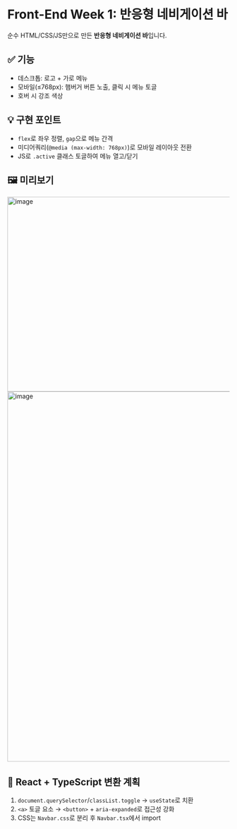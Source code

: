 # Front-End Week 1: 반응형 네비게이션 바

순수 HTML/CSS/JS만으로 만든 **반응형 네비게이션 바**입니다.

## ✅ 기능

- 데스크톱: 로고 + 가로 메뉴
- 모바일(≤768px): 햄버거 버튼 노출, 클릭 시 메뉴 토글
- 호버 시 강조 색상

## 💡 구현 포인트

- `flex`로 좌우 정렬, `gap`으로 메뉴 간격
- 미디어쿼리(`@media (max-width: 768px)`)로 모바일 레이아웃 전환
- JS로 `.active` 클래스 토글하여 메뉴 열고/닫기

## 🖼️ 미리보기
<img width="1919" height="442" alt="image" src="https://github.com/user-attachments/assets/0f120d74-b48a-40df-b88a-657583ba6841" />

<img width="1919" height="840" alt="image" src="https://github.com/user-attachments/assets/7f146500-0299-4b61-ba17-8a9b90cb07a4" />


## 🔁 React + TypeScript 변환 계획

1. `document.querySelector`/`classList.toggle` → `useState`로 치환
2. `<a>` 토글 요소 → `<button>` + `aria-expanded`로 접근성 강화
3. CSS는 `Navbar.css`로 분리 후 `Navbar.tsx`에서 import
